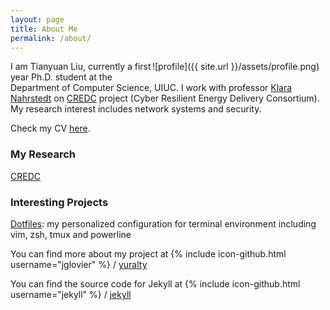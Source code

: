 ```yaml
---
layout: page
title: About Me
permalink: /about/
---
```


<div style="float:right;margin:0 10px 10px 0" markdown="1">
![profile]({{ site.url }}/assets/profile.png)
</div>

I am Tianyuan Liu, currently a first year Ph.D. student at the Department of
Computer Science, UIUC. I work with professor [Klara Nahrstedt](http://cairo.cs.illinois.edu/klara.html)
on [CREDC](http://cred-c.org/) project (Cyber Resilient Energy Delivery
Consortium). My research interest includes network systems and security.

Check my CV [here](http://yuralty.github.io/resume.pdf).

### My Research

[CREDC](http://cred-c.org/)

### Interesting Projects
[Dotfiles](https://github.com/yuralty/.dotfiles): my personalized
configuration for terminal environment including vim, zsh, tmux and powerline



You can find more about my project at
{% include icon-github.html username="jglovier" %} /
[yuralty](https://github.com/yuralty)

You can find the source code for Jekyll at
{% include icon-github.html username="jekyll" %} /
[jekyll](https://github.com/jekyll/jekyll)
